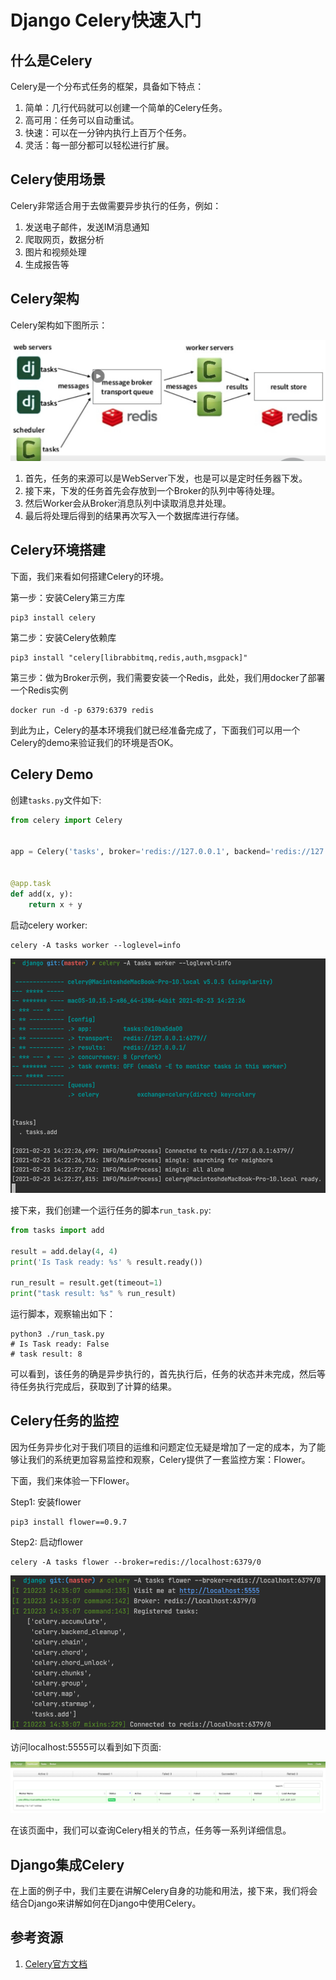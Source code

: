# Django Celery快速入门

## 什么是Celery

Celery是一个分布式任务的框架，具备如下特点：

1. 简单：几行代码就可以创建一个简单的Celery任务。
2. 高可用：任务可以自动重试。
3. 快速：可以在一分钟内执行上百万个任务。
4. 灵活：每一部分都可以轻松进行扩展。


## Celery使用场景

Celery非常适合用于去做需要异步执行的任务，例如：

1. 发送电子邮件，发送IM消息通知
2. 爬取网页，数据分析
3. 图片和视频处理
4. 生成报告等

## Celery架构

Celery架构如下图所示：

![Celery架构](./pictures/celery架构.png)

1. 首先，任务的来源可以是WebServer下发，也是可以是定时任务器下发。
2. 接下来，下发的任务首先会存放到一个Broker的队列中等待处理。
3. 然后Worker会从Broker消息队列中读取消息并处理。
4. 最后将处理后得到的结果再次写入一个数据库进行存储。


## Celery环境搭建

下面，我们来看如何搭建Celery的环境。

第一步：安装Celery第三方库

```shell
pip3 install celery
```

第二步：安装Celery依赖库

```shell
pip3 install "celery[librabbitmq,redis,auth,msgpack]"
```

第三步：做为Broker示例，我们需要安装一个Redis，此处，我们用docker了部署一个Redis实例

```shell
docker run -d -p 6379:6379 redis
```

到此为止，Celery的基本环境我们就已经准备完成了，下面我们可以用一个Celery的demo来验证我们的环境是否OK。

## Celery Demo

创建`tasks.py`文件如下:

```python
from celery import Celery


app = Celery('tasks', broker='redis://127.0.0.1', backend='redis://127.0.0.1')


@app.task
def add(x, y):
    return x + y
```

启动celery worker:

```shell
celery -A tasks worker --loglevel=info
```

![CeleryWorker](./pictures/celery_worker.png)

接下来，我们创建一个运行任务的脚本`run_task.py`:

```python
from tasks import add

result = add.delay(4, 4)
print('Is Task ready: %s' % result.ready())

run_result = result.get(timeout=1)
print("task result: %s" % run_result)
```

运行脚本，观察输出如下：

```shell
python3 ./run_task.py
# Is Task ready: False
# task result: 8
```

可以看到，该任务的确是异步执行的，首先执行后，任务的状态并未完成，然后等待任务执行完成后，获取到了计算的结果。

## Celery任务的监控

因为任务异步化对于我们项目的运维和问题定位无疑是增加了一定的成本，为了能够让我们的系统更加容易监控和观察，Celery提供了一套监控方案：Flower。

下面，我们来体验一下Flower。

Step1: 安装flower

```shell
pip3 install flower==0.9.7
```

Step2: 启动flower

```shell
celery -A tasks flower --broker=redis://localhost:6379/0
```

![flower](./pictures/flower_start.png)

访问localhost:5555可以看到如下页面:

![flower](./pictures/flower_web.png)

在该页面中，我们可以查询Celery相关的节点，任务等一系列详细信息。

## Django集成Celery

在上面的例子中，我们主要在讲解Celery自身的功能和用法，接下来，我们将会结合Django来讲解如何在Django中使用Celery。






## 参考资源

1. [Celery官方文档](https://docs.celeryproject.org/en/stable/)
